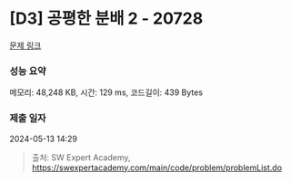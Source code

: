 # [D3] 공평한 분배 2 - 20728 

[문제 링크](https://swexpertacademy.com/main/code/problem/problemDetail.do?contestProbId=AY6cg0MKeVkDFAXt) 

### 성능 요약

메모리: 48,248 KB, 시간: 129 ms, 코드길이: 439 Bytes

### 제출 일자

2024-05-13 14:29



> 출처: SW Expert Academy, https://swexpertacademy.com/main/code/problem/problemList.do